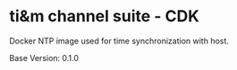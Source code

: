 # ti&m channel suite - CDK

Docker NTP image used for time synchronization with host.

Base Version: 0.1.0
